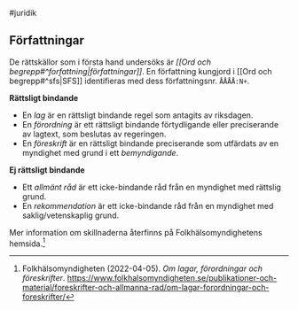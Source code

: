 #juridik
## Författningar
De rättskällor som i första hand undersöks är *[[Ord och begrepp#^forfattning|författningar]]*. En författning kungjord i [[Ord och begrepp#^sfs|SFS]] identifieras med dess författningsnr. `ÅÅÅÅ:N+`.

**Rättsligt bindande**
- En *lag* är en rättsligt bindande regel som antagits av riksdagen.
- En *förordning* är ett rättsligt bindande förtydligande eller preciserande av lagtext, som beslutas av regeringen.
- En *föreskrift* är en rättsligt bindande preciserande som utfärdats av en myndighet med grund i ett *bemyndigande*.

**Ej rättsligt bindande**
- Ett *allmänt råd* är ett icke-bindande råd från en myndighet med rättslig grund.
- En *rekommendation* är ett icke-bindande råd från en myndighet med saklig/vetenskaplig grund.

Mer information om skillnaderna återfinns på Folkhälsomyndighetens hemsida.[^1]

[^1]: Folkhälsomyndigheten (2022-04-05).  *Om lagar, förordningar och föreskrifter*. https://www.folkhalsomyndigheten.se/publikationer-och-material/foreskrifter-och-allmanna-rad/om-lagar-forordningar-och-foreskrifter/